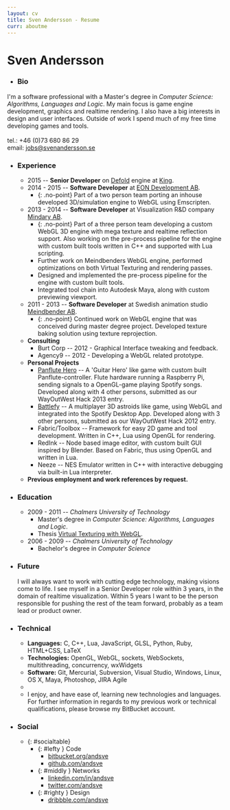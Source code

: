 ```yaml
---
layout: cv
title: Sven Andersson - Resume
curr: aboutme
---
```

Sven Andersson
==============
* ### Bio ###
I'm a software professional with a Master's degree in _Computer Science: Algorithms, Languages and Logic_. My main focus is game engine development, graphics and realtime rendering. I also have a big interests in design and user interfaces. Outside of work I spend much of my free time developing games and tools.  <br>
<br>
tel.: +46 (0)73 680 86 29<br>
email: jobs@svenandersson.se

* ### Experience ###
	*  2015 -- **Senior Developer** on [Defold](https://www.defold.com/) engine at [King](http://king.com).<br>
	*  2014 - 2015 -- **Software Developer** at [EON Development AB](http://www.eonreality.com/).<br>
		* {: .no-point} Part of a two person team porting an inhouse developed 3D/simulation engine to WebGL using Emscripten.
	*  2013 - 2014 -- **Software Developer** at Visualization R&D company [Mindary AB](http://www.mindary.se/).<br>
		* {: .no-point} Part of a three person team developing a custom WebGL 3D engine with mega texture and realtime reflection support. Also working on the pre-process pipeline for the engine with custom built tools written in C++ and supported with Lua scripting.
		* Further work on Meindbenders WebGL engine, performed optimizations on both Virtual Texturing and rendering passes.
		* Designed and implemented the pre-process pipeline for the engine with custom built tools.
		* Integrated tool chain into Autodesk Maya, along with custom previewing viewport.
	*  2011 - 2013 -- **Software Developer** at Swedish animation studio [Meindbender AB](http://www.meindbender.com/).
		* {: .no-point} Continued work on WebGL engine that was conceived during master degree project. Developed texture baking solution using texture reprojection.
	* **Consulting**
		* Burt Corp -- 2012 - Graphical Interface tweaking and feedback.
		* Agency9 -- 2012 - Developing a WebGL related prototype.
	* **Personal Projects**
		* [Panflute Hero](http://www.pixelfolders.se/2014/WOWHack-2013.html) -- A 'Guitar Hero' like game with custom built Panflute-controller. Flute hardware running a Raspberry Pi, sending signals to a OpenGL-game playing Spotify songs. Developed along with 4 other persons, submitted as our WayOutWest Hack 2013 entry.
		* [Battlefy](http://www.pixelfolders.se/2012/WOWHack-2012.html) -- A multiplayer 3D astroids like game, using WebGL and integrated into the Spotify Desktop App. Developed along with 3 other persons, submitted as our WayOutWest Hack 2012 entry.
		* Fabric/Toolbox -- Framework for easy 2D game and tool development. Written in C++, Lua using OpenGL for rendering.
		* RedInk -- Node based image editor, with custom built GUI inspired by Blender. Based on Fabric, thus using OpenGL and written in Lua.
		* Neeze -- NES Emulator written in C++ with interactive debugging via built-in Lua interpreter.
	* **Previous employment and work references by request.**


* ### Education ###
	*  2009 - 2011 -- _Chalmers University of Technology_
		* Master's degree in _Computer Science: Algorithms, Languages and Logic_.
		* Thesis [Virtual Texturing with WebGL](http://publications.lib.chalmers.se/records/fulltext/155126.pdf‎).
	*  2006 - 2009 -- _Chalmers University of Technology_
		* Bachelor's degree in _Computer Science_

* ### Future ###
	I will always want to work with cutting edge technology, making visions come to life. I see myself in a Senior Developer role within 3 years, in the domain of realtime visualization. Within 5 years I want to be the person responsible for pushing the rest of the team forward, probably as a team lead or product owner.

* ### Technical ###
	* **Languages:** C, C++, Lua, JavaScript, GLSL, Python, Ruby, HTML+CSS, LaTeX
	* **Technologies:** OpenGL, WebGL, sockets, WebSockets, multithreading, concurrency, wxWidgets
	* **Software:** Git, Mercurial, Subversion, Visual Studio, Windows, Linux, OS X, Maya, Photoshop, JIRA Agile
	* &nbsp;
	* I enjoy, and have ease of, learning new technologies and languages. For further information in regards to my previous work or technical qualifications, please browse my BitBucket account.
* ### Social ###
	* {: #socialtable}
		* {: #lefty } Code
			* [<i class="icon-bitbucket"> </i>bitbucket.org/andsve](http://bitbucket.org/andsve)
			* [<i class="icon-github"> </i>github.com/andsve](http://github.com/andsve)
		* {: #middly } Networks
			* [<i class="icon-linkedin-sign"> </i>linkedin.com/in/andsve](http://se.linkedin.com/in/andsve)
			* [<i class="icon-twitter-sign"> </i>twitter.com/andsve](http://twitter.com/andsve)
		* {: #righty } Design
			* [<i class="icon-dribble"> </i>dribbble.com/andsve](http://dribbble.com/andsve)



